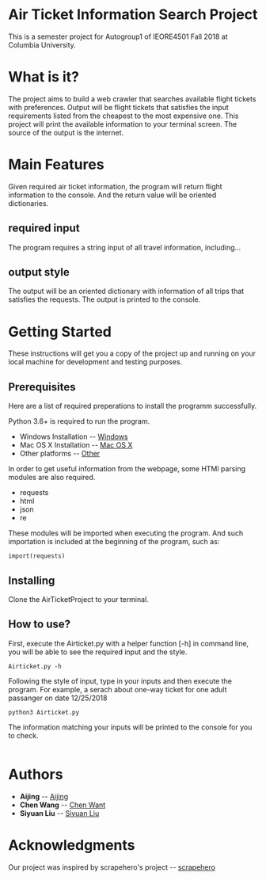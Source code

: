 # Air Ticket Information Search Project

This is a semester project for Autogroup1 of IEORE4501 Fall 2018 at Columbia University.

# What is it?

The project aims to build a web crawler that searches available flight tickets with preferences. 
Output will be flight tickets that satisfies the input requirements listed from the cheapest to the most expensive one.
This project will print the available information to your terminal screen.
The source of the output is the internet.

# Main Features

Given required air ticket information, the program will return flight information to the console. And the return value will be oriented dictionaries.

## required input
The program requires a string input of all travel information, including...

## output style
The output will be an oriented dictionary with information of all trips that satisfies the requests. The output is printed to the console.

# Getting Started

These instructions will get you a copy of the project up and running on your local machine for development and testing purposes.

## Prerequisites

Here are a list of required preperations to install the programm successfully.

Python 3.6+ is required to run the program.

* Windows Installation -- [Windows](https://www.python.org/downloads/windows/)
* Mac OS X Installation -- [Mac OS X](https://www.python.org/downloads/mac-osx/)
* Other platforms -- [Other](https://www.python.org/download/other/)

In order to get useful information from the webpage, some HTMl parsing modules are also required.
* requests
* html
* json
* re

These modules will be imported when executing the program. And such importation is included at the beginning of the program, such as:
```
import(requests)
```
 
## Installing

Clone the AirTicketProject to your terminal.

## How to use?

First, execute the Airticket.py with a helper function [-h] in command line, you will be able to see the required input and the style.
```
Airticket.py -h
```
Following the style of input, type in your inputs and then execute the program.
For example, a serach about one-way ticket for one adult passanger on date 12/25/2018 
```
python3 Airticket.py 
```
The information matching your inputs will be printed to the console for you to check.
```

```

# Authors

* **Aijing** -- [Aijing](https://github.com/muliamuli)
* **Chen Wang** -- [Chen Want](https://github.com/az2525)
* **Siyuan Liu** -- [Siyuan Liu](https://github.com/intoxiah2014)

# Acknowledgments

Our project was inspired by scrapehero's project -- [scrapehero](https://gist.github.com/scrapehero/bc34513e2ea72dc0890ad47fbd8a1a4f)
